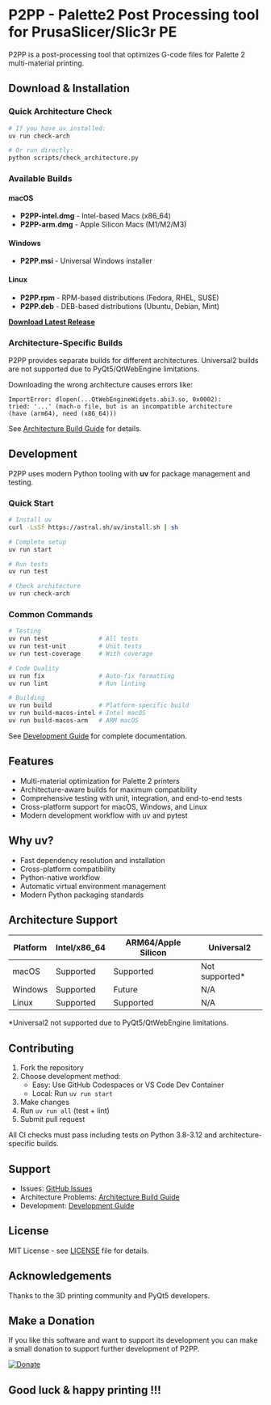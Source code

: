 # P2PP - Palette2 Post Processing tool for PrusaSlicer/Slic3r PE

P2PP is a post-processing tool that optimizes G-code files for Palette 2 multi-material printing.

## Download & Installation

### Quick Architecture Check
```bash
# If you have uv installed:
uv run check-arch

# Or run directly:
python scripts/check_architecture.py
```

### Available Builds

#### macOS
- **P2PP-intel.dmg** - Intel-based Macs (x86_64)
- **P2PP-arm.dmg** - Apple Silicon Macs (M1/M2/M3)

#### Windows
- **P2PP.msi** - Universal Windows installer

#### Linux
- **P2PP.rpm** - RPM-based distributions (Fedora, RHEL, SUSE)
- **P2PP.deb** - DEB-based distributions (Ubuntu, Debian, Mint)

**[Download Latest Release](https://github.com/vhspace/p2pp/releases/latest)**

### Architecture-Specific Builds

P2PP provides separate builds for different architectures. Universal2 builds are not supported due to PyQt5/QtWebEngine limitations.

Downloading the wrong architecture causes errors like:
```
ImportError: dlopen(...QtWebEngineWidgets.abi3.so, 0x0002): 
tried: '...' (mach-o file, but is an incompatible architecture 
(have (arm64), need (x86_64)))
```

See [Architecture Build Guide](docs/ARCHITECTURE_BUILDS.md) for details.

## Development

P2PP uses modern Python tooling with **uv** for package management and testing.

### Quick Start

```bash
# Install uv
curl -LsSf https://astral.sh/uv/install.sh | sh

# Complete setup
uv run start

# Run tests
uv run test

# Check architecture
uv run check-arch
```

### Common Commands

```bash
# Testing
uv run test              # All tests
uv run test-unit         # Unit tests
uv run test-coverage     # With coverage

# Code Quality
uv run fix               # Auto-fix formatting
uv run lint              # Run linting

# Building
uv run build             # Platform-specific build
uv run build-macos-intel # Intel macOS
uv run build-macos-arm   # ARM macOS
```

See [Development Guide](DEVELOPMENT.md) for complete documentation.

## Features

- Multi-material optimization for Palette 2 printers
- Architecture-aware builds for maximum compatibility
- Comprehensive testing with unit, integration, and end-to-end tests
- Cross-platform support for macOS, Windows, and Linux
- Modern development workflow with uv and pytest

## Why uv?

- Fast dependency resolution and installation
- Cross-platform compatibility
- Python-native workflow
- Automatic virtual environment management
- Modern Python packaging standards

## Architecture Support

| Platform | Intel/x86_64 | ARM64/Apple Silicon | Universal2 |
|----------|-------------|-------------------|------------|
| macOS    | Supported | Supported      | Not supported* |
| Windows  | Supported | Future         | N/A |
| Linux    | Supported | Supported      | N/A |

*Universal2 not supported due to PyQt5/QtWebEngine limitations.

## Contributing

1. Fork the repository
2. Choose development method:
   - Easy: Use GitHub Codespaces or VS Code Dev Container
   - Local: Run `uv run start`
3. Make changes
4. Run `uv run all` (test + lint)
5. Submit pull request

All CI checks must pass including tests on Python 3.8-3.12 and architecture-specific builds.

## Support

- Issues: [GitHub Issues](https://github.com/vhspace/p2pp/issues)
- Architecture Problems: [Architecture Build Guide](docs/ARCHITECTURE_BUILDS.md)
- Development: [Development Guide](DEVELOPMENT.md)

## License

MIT License - see [LICENSE](LICENSE) file for details.

## Acknowledgements

Thanks to the 3D printing community and PyQt5 developers.

## Make a Donation

If you like this software and want to support its development you can make a small donation to support further development of P2PP.

[![Donate](https://img.shields.io/badge/Donate-PayPal-green.svg)](https://www.paypal.com/cgi-bin/webscr?cmd=_donations&business=t.vandeneede@pandora.be&lc=EU&item_name=Donation+to+P2PP+Developer&no_note=0&cn=&currency_code=EUR&bn=PP-DonationsBF:btn_donateCC_LG.gif:NonHosted)

## **Good luck & happy printing !!!**





